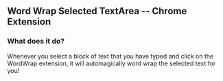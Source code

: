 ## Word Wrap Selected TextArea -- Chrome Extension

### What does it do?
Whenever you select a block of text that you have typed and click on the WordWrap extension,
it will automagically word wrap the selected text for you!
